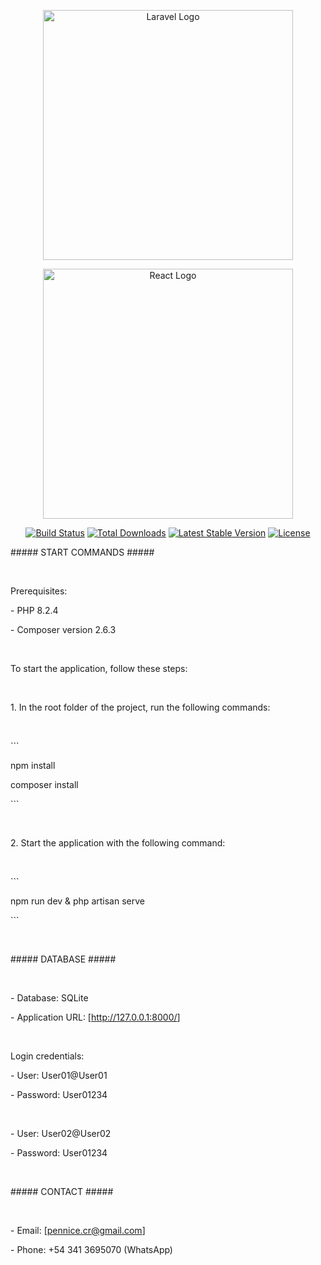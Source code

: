 <p align="center"><a href="https://laravel.com" target="_blank"><img src="https://raw.githubusercontent.com/laravel/art/master/logo-lockup/5%20SVG/2%20CMYK/1%20Full%20Color/laravel-logolockup-cmyk-red.svg" width="400" alt="Laravel Logo"></a></p>
<p align="center"><a href="https://reactjs.org/" target="_blank"><img src="https://upload.wikimedia.org/wikipedia/commons/thumb/a/a7/React-icon.svg/1280px-React-icon.svg.png" width="400" alt="React Logo" max-width="15%;"></a></p>
<p align="center">
<a href="https://github.com/laravel/framework/actions"><img src="https://github.com/laravel/framework/workflows/tests/badge.svg" alt="Build Status"></a>
<a href="https://packagist.org/packages/laravel/framework"><img src="https://img.shields.io/packagist/dt/laravel/framework" alt="Total Downloads"></a>
<a href="https://packagist.org/packages/laravel/framework"><img src="https://img.shields.io/packagist/v/laravel/framework" alt="Latest Stable Version"></a>
<a href="https://packagist.org/packages/laravel/framework"><img src="https://img.shields.io/packagist/l/laravel/framework" alt="License"></a>
</p>

<p>##### START COMMANDS #####</p>
<p><br></p>
<p>Prerequisites:</p>
<p>- PHP 8.2.4</p>
<p>- Composer version 2.6.3</p>
<p><br></p>
<p>To start the application, follow these steps:</p>
<p><br></p>
<p>1. In the root folder of the project, run the following commands:</p>
<p><br></p>
<p>```</p>
<p>npm install</p>
<p>composer install</p>
<p>```</p>
<p><br></p>
<p>2. Start the application with the following command:</p>
<p><br></p>
<p>```</p>
<p>npm run dev &amp; php artisan serve</p>
<p>```</p>
<p><br></p>
<p>##### DATABASE #####</p>
<p><br></p>
<p>- Database: SQLite</p>
<p>- Application URL: [<a data-fr-linked="true" href="http://127.0.0.1:8000/">http://127.0.0.1:8000/</a>]</p>
<p><br></p>
<p>Login credentials:</p>
<p>- User: User01@User01</p>
<p>- Password: User01234</p>
<p><br></p>
<p>- User: User02@User02</p>
<p>- Password: User01234</p>
<p><br></p>
<p>##### CONTACT #####</p>
<p><br></p>
<p>- Email: [<a data-fr-linked="true" href="mailto:pennice.cr@gmail.com">pennice.cr@gmail.com</a>]</p>
<p>- Phone: +54 341 3695070 (WhatsApp)</p>
